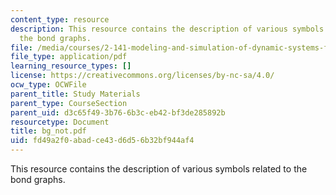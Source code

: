 ```yaml
---
content_type: resource
description: This resource contains the description of various symbols related to
  the bond graphs.
file: /media/courses/2-141-modeling-and-simulation-of-dynamic-systems-fall-2006/fd49a2f0abadce43d6d56b32bf944af4_bg_not.pdf
file_type: application/pdf
learning_resource_types: []
license: https://creativecommons.org/licenses/by-nc-sa/4.0/
ocw_type: OCWFile
parent_title: Study Materials
parent_type: CourseSection
parent_uid: d3c65f49-3b76-6b3c-eb42-bf3de285892b
resourcetype: Document
title: bg_not.pdf
uid: fd49a2f0-abad-ce43-d6d5-6b32bf944af4
---
```

This resource contains the description of various symbols related to the bond graphs.